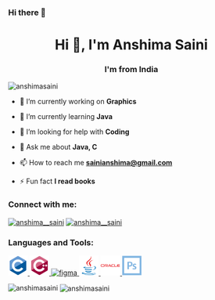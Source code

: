 ### Hi there 👋

<h1 align="center">Hi 👋, I'm Anshima Saini</h1>
<h3 align="center">I'm from India</h3>

<p align="left"> <img src="https://komarev.com/ghpvc/?username=anshimasaini&label=Profile%20views&color=0e75b6&style=flat" alt="anshimasaini" /> </p>

- 🔭 I’m currently working on **Graphics**

- 🌱 I’m currently learning **Java**

- 🤝 I’m looking for help with **Coding**

- 💬 Ask me about **Java, C**

- 📫 How to reach me **sainianshima@gmail.com**

- ⚡ Fun fact **I read books**

<h3 align="left">Connect with me:</h3>
<p align="left">
<a href="https://twitter.com/anshima__saini" target="blank"><img align="center" src="https://raw.githubusercontent.com/rahuldkjain/github-profile-readme-generator/master/src/images/icons/Social/twitter.svg" alt="anshima__saini" height="30" width="40" /></a>
<a href="https://instagram.com/anshima__saini" target="blank"><img align="center" src="https://raw.githubusercontent.com/rahuldkjain/github-profile-readme-generator/master/src/images/icons/Social/instagram.svg" alt="anshima__saini" height="30" width="40" /></a>
</p>

<h3 align="left">Languages and Tools:</h3>
<p align="left"> <a href="https://www.cprogramming.com/" target="_blank" rel="noreferrer"> <img src="https://raw.githubusercontent.com/devicons/devicon/master/icons/c/c-original.svg" alt="c" width="40" height="40"/> </a> <a href="https://www.w3schools.com/cpp/" target="_blank" rel="noreferrer"> <img src="https://raw.githubusercontent.com/devicons/devicon/master/icons/cplusplus/cplusplus-original.svg" alt="cplusplus" width="40" height="40"/> </a> <a href="https://www.figma.com/" target="_blank" rel="noreferrer"> <img src="https://www.vectorlogo.zone/logos/figma/figma-icon.svg" alt="figma" width="40" height="40"/> </a> <a href="https://www.java.com" target="_blank" rel="noreferrer"> <img src="https://raw.githubusercontent.com/devicons/devicon/master/icons/java/java-original.svg" alt="java" width="40" height="40"/> </a> <a href="https://www.oracle.com/" target="_blank" rel="noreferrer"> <img src="https://raw.githubusercontent.com/devicons/devicon/master/icons/oracle/oracle-original.svg" alt="oracle" width="40" height="40"/> </a> <a href="https://www.photoshop.com/en" target="_blank" rel="noreferrer"> <img src="https://raw.githubusercontent.com/devicons/devicon/master/icons/photoshop/photoshop-line.svg" alt="photoshop" width="40" height="40"/> </a> </p>

<p><img align="left" src="https://github-readme-stats.vercel.app/api/top-langs?username=anshimasaini&show_icons=true&locale=en&layout=compact" alt="anshimasaini" /></p>

<p>&nbsp;<img align="center" src="https://github-readme-stats.vercel.app/api?username=anshimasaini&show_icons=true&locale=en" alt="anshimasaini" /></p>
